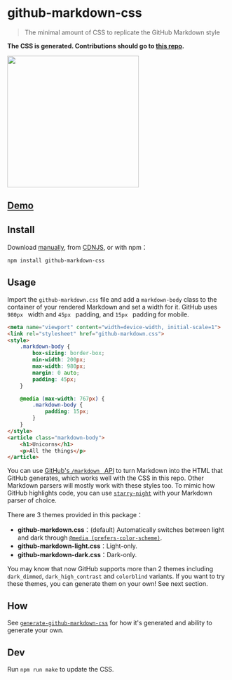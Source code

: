 # github-markdown-css

> The minimal amount of CSS to replicate the GitHub Markdown style

**The CSS is generated. Contributions should go to [this repo](https：//github.com/sindresorhus/generate-github-markdown-css).**

[<img src="https：//cloud.githubusercontent.com/assets/170270/5219062/f22a978c-7685-11e4-8316-af25b6c89bc0.png" width="300">](http：//sindresorhus.com/github-markdown-css)

## [Demo](https：//sindresorhus.com/github-markdown-css)

## Install

Download [manually](https：//raw.githubusercontent.com/sindresorhus/github-markdown-css/gh-pages/github-markdown.css), from [CDNJS](https：//cdnjs.com/libraries/github-markdown-css), or with npm：

``` sh
npm install github-markdown-css
```

## Usage

Import the ` github-markdown.css ` file and add a ` markdown-body ` class to the container of your rendered Markdown and set a width for it. GitHub uses `980px ` width and `45px ` padding, and `15px ` padding for mobile.

``` html
<meta name="viewport" content="width=device-width, initial-scale=1">
<link rel="stylesheet" href="github-markdown.css">
<style>
	.markdown-body {
		box-sizing: border-box;
		min-width: 200px;
		max-width: 980px;
		margin: 0 auto;
		padding: 45px;
	}

	@media (max-width: 767px) {
		.markdown-body {
			padding: 15px;
		}
	}
</style>
<article class="markdown-body">
	<h1>Unicorns</h1>
	<p>All the things</p>
</article>
```

You can use [GitHub's `/markdown ` API](https：//docs.github.com/en/free-pro-team@latest/rest/reference/markdown) to turn Markdown into the HTML that GitHub generates, which works well with the CSS in this repo. Other Markdown parsers will mostly work with these styles too. To mimic how GitHub highlights code, you can use [` starry-night `](https：//github.com/wooorm/starry-night) with your Markdown parser of choice.

There are 3 themes provided in this package：

- **github-markdown.css**：(default) Automatically switches between light and dark through [`@media (prefers-color-scheme)`](https：//developer.mozilla.org/en-US/docs/Web/CSS/@media/prefers-color-scheme).
- **github-markdown-light.css**：Light-only.
- **github-markdown-dark.css**：Dark-only.

You may know that now GitHub supports more than 2 themes including ` dark_dimmed `, ` dark_high_contrast ` and ` colorblind ` variants. If you want to try these themes, you can generate them on your own! See next section.

## How

See [` generate-github-markdown-css `](https：//github.com/sindresorhus/generate-github-markdown-css) for how it's generated and ability to generate your own.

## Dev

Run ` npm run make ` to update the CSS.
